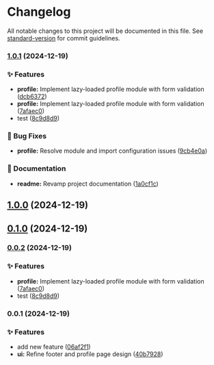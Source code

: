 # Changelog

All notable changes to this project will be documented in this file. See [standard-version](https://github.com/conventional-changelog/standard-version) for commit guidelines.

### [1.0.1](https://github.com/Kocsis-Hernyik-Solutions/VocationTracker/compare/v0.0.1...v1.0.1) (2024-12-19)


### ✨ Features

* **profile:** Implement lazy-loaded profile module with form validation ([dcb6372](https://github.com/Kocsis-Hernyik-Solutions/VocationTracker/commit/dcb637264efb0bd5cdc098090986e5b1e2a7fcbf))
* **profile:** Implement lazy-loaded profile module with form validation ([7afaec0](https://github.com/Kocsis-Hernyik-Solutions/VocationTracker/commit/7afaec0a054503adb5e3f91e0706d033434b3c49))
* test ([8c9d8d9](https://github.com/Kocsis-Hernyik-Solutions/VocationTracker/commit/8c9d8d9345af36bd1c17857e39c01740d6288ffc))


### 🐛 Bug Fixes

* **profile:** Resolve module and import configuration issues ([9cb4e0a](https://github.com/Kocsis-Hernyik-Solutions/VocationTracker/commit/9cb4e0a85ca2c170b3cd92517eb1ef83b34d5b28))


### 📝 Documentation

* **readme:** Revamp project documentation ([1a0cf1c](https://github.com/Kocsis-Hernyik-Solutions/VocationTracker/commit/1a0cf1c6413a76f205a561ce9d35095085ae946e))

## [1.0.0](https://github.com/Kocsis-Hernyik-Solutions/VocationTracker/compare/v0.1.0...v1.0.0) (2024-12-19)

## [0.1.0](https://github.com/Kocsis-Hernyik-Solutions/VocationTracker/compare/v0.0.2...v0.1.0) (2024-12-19)

### [0.0.2](https://github.com/Kocsis-Hernyik-Solutions/VocationTracker/compare/v0.0.1...v0.0.2) (2024-12-19)


### ✨ Features

* **profile:** Implement lazy-loaded profile module with form validation ([7afaec0](https://github.com/Kocsis-Hernyik-Solutions/VocationTracker/commit/7afaec0a054503adb5e3f91e0706d033434b3c49))
* test ([8c9d8d9](https://github.com/Kocsis-Hernyik-Solutions/VocationTracker/commit/8c9d8d9345af36bd1c17857e39c01740d6288ffc))

### 0.0.1 (2024-12-19)


### ✨ Features

* add new feature ([06af2f1](https://github.com/Kocsis-Hernyik-Solutions/VocationTracker/commit/06af2f1673895ed3614cc414261ef29ea26b1da2))
* **ui:** Refine footer and profile page design ([40b7928](https://github.com/Kocsis-Hernyik-Solutions/VocationTracker/commit/40b79282d126ed71aa66287399b17fd6f82ae01a))
